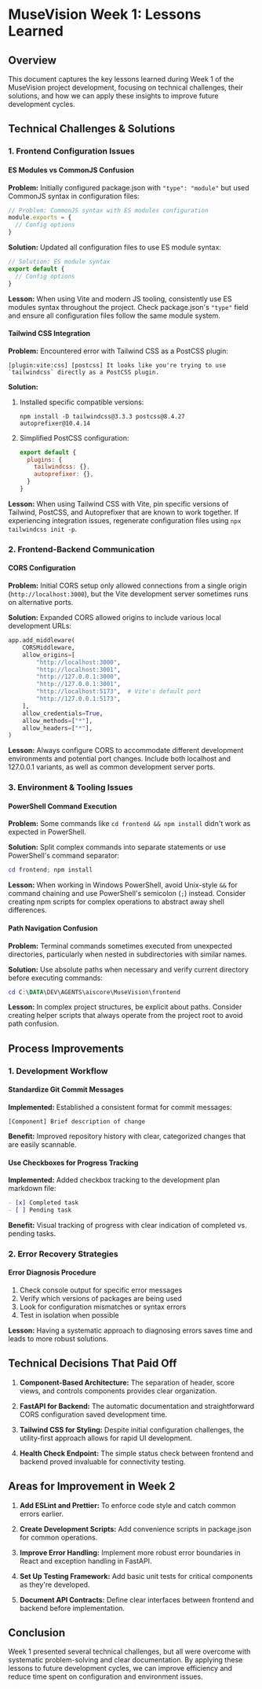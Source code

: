 # MuseVision Week 1: Lessons Learned

## Overview

This document captures the key lessons learned during Week 1 of the MuseVision project development, focusing on technical challenges, their solutions, and how we can apply these insights to improve future development cycles.

## Technical Challenges & Solutions

### 1. Frontend Configuration Issues

#### ES Modules vs CommonJS Confusion

**Problem:** Initially configured package.json with `"type": "module"` but used CommonJS syntax in configuration files:

```javascript
// Problem: CommonJS syntax with ES modules configuration
module.exports = {
  // Config options
}
```

**Solution:** Updated all configuration files to use ES module syntax:

```javascript
// Solution: ES module syntax
export default {
  // Config options
}
```

**Lesson:** When using Vite and modern JS tooling, consistently use ES modules syntax throughout the project. Check package.json's `"type"` field and ensure all configuration files follow the same module system.

#### Tailwind CSS Integration

**Problem:** Encountered error with Tailwind CSS as a PostCSS plugin:
```
[plugin:vite:css] [postcss] It looks like you're trying to use `tailwindcss` directly as a PostCSS plugin.
```

**Solution:** 
1. Installed specific compatible versions:
   ```
   npm install -D tailwindcss@3.3.3 postcss@8.4.27 autoprefixer@10.4.14
   ```
2. Simplified PostCSS configuration:
   ```javascript
   export default {
     plugins: {
       tailwindcss: {},
       autoprefixer: {},
     }
   }
   ```

**Lesson:** When using Tailwind CSS with Vite, pin specific versions of Tailwind, PostCSS, and Autoprefixer that are known to work together. If experiencing integration issues, regenerate configuration files using `npx tailwindcss init -p`.

### 2. Frontend-Backend Communication

#### CORS Configuration

**Problem:** Initial CORS setup only allowed connections from a single origin (`http://localhost:3000`), but the Vite development server sometimes runs on alternative ports.

**Solution:** Expanded CORS allowed origins to include various local development URLs:

```python
app.add_middleware(
    CORSMiddleware,
    allow_origins=[
        "http://localhost:3000",
        "http://localhost:3001",
        "http://127.0.0.1:3000",
        "http://127.0.0.1:3001",
        "http://localhost:5173",  # Vite's default port
        "http://127.0.0.1:5173",
    ],
    allow_credentials=True,
    allow_methods=["*"],
    allow_headers=["*"],
)
```

**Lesson:** Always configure CORS to accommodate different development environments and potential port changes. Include both localhost and 127.0.0.1 variants, as well as common development server ports.

### 3. Environment & Tooling Issues

#### PowerShell Command Execution

**Problem:** Some commands like `cd frontend && npm install` didn't work as expected in PowerShell.

**Solution:** Split complex commands into separate statements or use PowerShell's command separator:
```powershell
cd frontend; npm install
```

**Lesson:** When working in Windows PowerShell, avoid Unix-style `&&` for command chaining and use PowerShell's semicolon (`;`) instead. Consider creating npm scripts for complex operations to abstract away shell differences.

#### Path Navigation Confusion

**Problem:** Terminal commands sometimes executed from unexpected directories, particularly when nested in subdirectories with similar names.

**Solution:** Use absolute paths when necessary and verify current directory before executing commands:
```powershell
cd C:\DATA\DEV\AGENTS\aiscore\MuseVision\frontend
```

**Lesson:** In complex project structures, be explicit about paths. Consider creating helper scripts that always operate from the project root to avoid path confusion.

## Process Improvements

### 1. Development Workflow

#### Standardize Git Commit Messages

**Implemented:** Established a consistent format for commit messages:
```
[Component] Brief description of change
```

**Benefit:** Improved repository history with clear, categorized changes that are easily scannable.

#### Use Checkboxes for Progress Tracking

**Implemented:** Added checkbox tracking to the development plan markdown file:
```markdown
- [x] Completed task
- [ ] Pending task
```

**Benefit:** Visual tracking of progress with clear indication of completed vs. pending tasks.

### 2. Error Recovery Strategies

#### Error Diagnosis Procedure

1. Check console output for specific error messages
2. Verify which versions of packages are being used
3. Look for configuration mismatches or syntax errors
4. Test in isolation when possible

**Lesson:** Having a systematic approach to diagnosing errors saves time and leads to more robust solutions.

## Technical Decisions That Paid Off

1. **Component-Based Architecture:** The separation of header, score views, and controls components provides clear organization.

2. **FastAPI for Backend:** The automatic documentation and straightforward CORS configuration saved development time.

3. **Tailwind CSS for Styling:** Despite initial configuration challenges, the utility-first approach allows for rapid UI development.

4. **Health Check Endpoint:** The simple status check between frontend and backend proved invaluable for connectivity testing.

## Areas for Improvement in Week 2

1. **Add ESLint and Prettier:** To enforce code style and catch common errors earlier.

2. **Create Development Scripts:** Add convenience scripts in package.json for common operations.

3. **Improve Error Handling:** Implement more robust error boundaries in React and exception handling in FastAPI.

4. **Set Up Testing Framework:** Add basic unit tests for critical components as they're developed.

5. **Document API Contracts:** Define clear interfaces between frontend and backend before implementation.

## Conclusion

Week 1 presented several technical challenges, but all were overcome with systematic problem-solving and clear documentation. By applying these lessons to future development cycles, we can improve efficiency and reduce time spent on configuration and environment issues. 